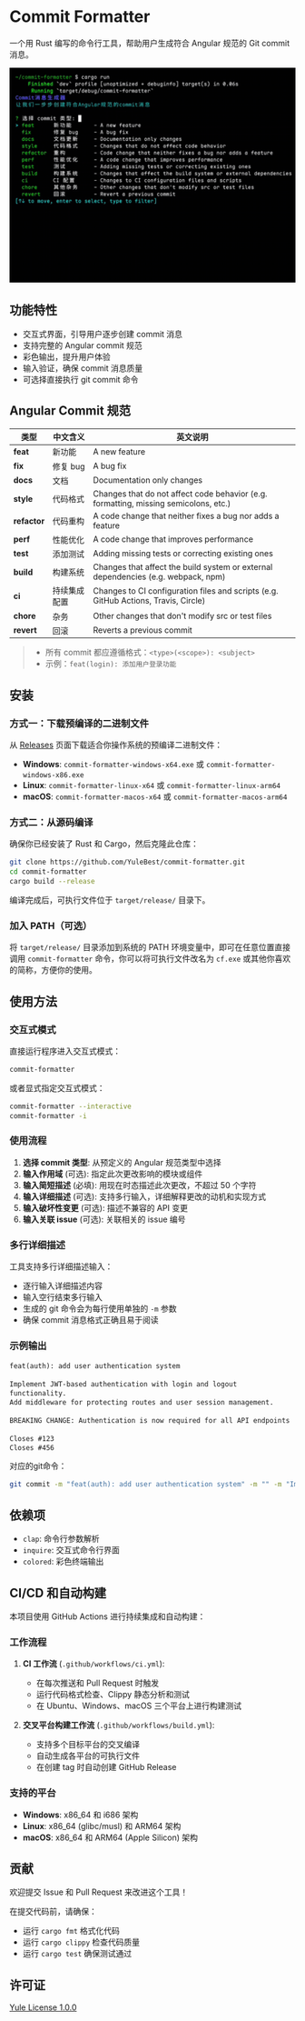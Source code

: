 # Commit Formatter

一个用 Rust 编写的命令行工具，帮助用户生成符合 Angular 规范的 Git commit 消息。 

![图片描述](./.github/images/introduce.gif)

## 功能特性

- 交互式界面，引导用户逐步创建 commit 消息
- 支持完整的 Angular commit 规范
- 彩色输出，提升用户体验
- 输入验证，确保 commit 消息质量
- 可选择直接执行 git commit 命令

## Angular Commit 规范

| 类型      | 中文含义     | 英文说明                                      |
|-----------|--------------|-----------------------------------------------|
| **feat**  | 新功能       | A new feature                                 |
| **fix**   | 修复 bug     | A bug fix                                     |
| **docs**  | 文档         | Documentation only changes                    |
| **style** | 代码格式     | Changes that do not affect code behavior (e.g. formatting, missing semicolons, etc.) |
| **refactor** | 代码重构 | A code change that neither fixes a bug nor adds a feature |
| **perf**  | 性能优化     | A code change that improves performance       |
| **test**  | 添加测试     | Adding missing tests or correcting existing ones |
| **build** | 构建系统     | Changes that affect the build system or external dependencies (e.g. webpack, npm) |
| **ci**    | 持续集成配置 | Changes to CI configuration files and scripts (e.g. GitHub Actions, Travis, Circle) |
| **chore** | 杂务         | Other changes that don't modify src or test files |
| **revert**| 回滚         | Reverts a previous commit                     |

> - 所有 commit 都应遵循格式：`<type>(<scope>): <subject>`
> - 示例：`feat(login): 添加用户登录功能`

## 安装

### 方式一：下载预编译的二进制文件

从 [Releases](https://github.com/YuleBest/commit-formatter/releases) 页面下载适合你操作系统的预编译二进制文件：

- **Windows**: `commit-formatter-windows-x64.exe` 或 `commit-formatter-windows-x86.exe`
- **Linux**: `commit-formatter-linux-x64` 或 `commit-formatter-linux-arm64`
- **macOS**: `commit-formatter-macos-x64` 或 `commit-formatter-macos-arm64`

### 方式二：从源码编译

确保你已经安装了 Rust 和 Cargo，然后克隆此仓库：

```bash
git clone https://github.com/YuleBest/commit-formatter.git
cd commit-formatter
cargo build --release
```

编译完成后，可执行文件位于 `target/release/` 目录下。

### 加入 PATH（可选）

将 `target/release/` 目录添加到系统的 PATH 环境变量中，即可在任意位置直接调用 `commit-formatter` 命令，你可以将可执行文件改名为 `cf.exe` 或其他你喜欢的简称，方便你的使用。

## 使用方法

### 交互式模式

直接运行程序进入交互式模式：

```bash
commit-formatter
```

或者显式指定交互式模式：

```bash
commit-formatter --interactive
commit-formatter -i
```

### 使用流程

1. **选择 commit 类型**: 从预定义的 Angular 规范类型中选择
2. **输入作用域** (可选): 指定此次更改影响的模块或组件
3. **输入简短描述** (必填): 用现在时态描述此次更改，不超过 50 个字符
4. **输入详细描述** (可选): 支持多行输入，详细解释更改的动机和实现方式
5. **输入破坏性变更** (可选): 描述不兼容的 API 变更
6. **输入关联 issue** (可选): 关联相关的 issue 编号

### 多行详细描述

工具支持多行详细描述输入：
- 逐行输入详细描述内容
- 输入空行结束多行输入
- 生成的 git 命令会为每行使用单独的 `-m` 参数
- 确保 commit 消息格式正确且易于阅读

### 示例输出

```
feat(auth): add user authentication system

Implement JWT-based authentication with login and logout functionality.
Add middleware for protecting routes and user session management.

BREAKING CHANGE: Authentication is now required for all API endpoints

Closes #123
Closes #456
```

对应的git命令：
```bash
git commit -m "feat(auth): add user authentication system" -m "" -m "Implement JWT-based authentication with login and logout functionality." -m "Add middleware for protecting routes and user session management." -m "" -m "BREAKING CHANGE: Authentication is now required for all API endpoints" -m "" -m "Closes #123" -m "Closes #456"
```

## 依赖项

- `clap`: 命令行参数解析
- `inquire`: 交互式命令行界面
- `colored`: 彩色终端输出

## CI/CD 和自动构建

本项目使用 GitHub Actions 进行持续集成和自动构建：

### 工作流程

1. **CI 工作流** (`.github/workflows/ci.yml`):
   - 在每次推送和 Pull Request 时触发
   - 运行代码格式检查、Clippy 静态分析和测试
   - 在 Ubuntu、Windows、macOS 三个平台上进行构建测试

2. **交叉平台构建工作流** (`.github/workflows/build.yml`):
   - 支持多个目标平台的交叉编译
   - 自动生成各平台的可执行文件
   - 在创建 tag 时自动创建 GitHub Release

### 支持的平台

- **Windows**: x86_64 和 i686 架构
- **Linux**: x86_64 (glibc/musl) 和 ARM64 架构
- **macOS**: x86_64 和 ARM64 (Apple Silicon) 架构

## 贡献

欢迎提交 Issue 和 Pull Request 来改进这个工具！

在提交代码前，请确保：
- 运行 `cargo fmt` 格式化代码
- 运行 `cargo clippy` 检查代码质量
- 运行 `cargo test` 确保测试通过

## 许可证

[Yule License 1.0.0](./LICENSE.txt)